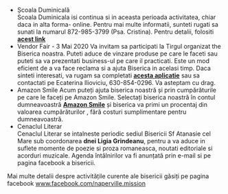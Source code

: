 * <label>Școala Duminicală</label>  
Scoala Duminicala  isi continua si in aceasta perioada activitatea, chiar daca in alta forma-  online.  Pentru mai multe informatii, sunteti rugati sa sunati la numarul 872-985-3799 (Psa. Cristina). Pentru detalii, folositi <a href="{{ site.baseurl }}/ro/scoala-duminicala.html" target="_blank"><strong>acest link</strong></a>
* <label>Vendor Fair - 3 Mai 2020</label>
Va invitam sa participati la Tirgul organizat the Biserica noastra. Puteti aduce de vinzare produse pe care le faceti sau puteti sa va prezentati business-ul pe care il practicati.  Este un mod eficient de a va face reclama si a ajuta Biserica in acelasi timp.  Daca sinteti interesati, va rugam sa completati <a href="{{ site.baseurl }}/download/St Athanasius Fair 5.2020.doc" target="_blank"><strong>acesta aplicatie</strong></a> sau sa contactati pe Ecaterina Ilioviciu, 630-854-0296.  Va asteptam cu drag.
* <label>Amazon Smile</label> 
Acum puteți ajuta biserica noastră și prin cumpărăturile pe care le faceți pe Amazon Smile. Selectați biserica noastră în contul dumneavoastră <a href="https://smile.amazon.com"><strong>Amazon Smile</strong></a> și biserica va primi un procentaj din valoarea cumpărăturilor , fără costuri sumplimentare pentru dumneavoastră. 
* <label>Cenaclul Literar</label>  
Cenaclul Literar se intalneste periodic sediul Bisericii Sf Atanasie cel Mare sub coordonarea <strong>dnei Ligia Grindeanu</strong>, pentru a va aduce in suflete momente de poezie si proza romaneasca, noutati editoriale si acorduri muzicale. Agenda întâlnirilor va fi anunțată prin e-mail si pe pagina facebook a bisericii.

Mai multe detalii despre activitățile curente ale bisericii găsiți pe pagina facebook www.facebook.com/naperville.mission